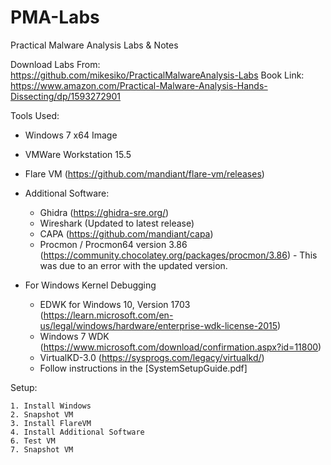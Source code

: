 # PMA-Labs
 Practical Malware Analysis Labs & Notes

Download Labs From: https://github.com/mikesiko/PracticalMalwareAnalysis-Labs
Book Link: https://www.amazon.com/Practical-Malware-Analysis-Hands-Dissecting/dp/1593272901

Tools Used:
- Windows 7 x64 Image
- VMWare Workstation 15.5
- Flare VM (https://github.com/mandiant/flare-vm/releases)
- Additional Software:
    - Ghidra (https://ghidra-sre.org/)
    - Wireshark (Updated to latest release)
    - CAPA (https://github.com/mandiant/capa)
    - Procmon / Procmon64 version 3.86 (https://community.chocolatey.org/packages/procmon/3.86) - This was due to an error with the updated version.
    

- For Windows Kernel Debugging
    - EDWK for Windows 10, Version 1703 (https://learn.microsoft.com/en-us/legal/windows/hardware/enterprise-wdk-license-2015)
    - Windows 7 WDK (https://www.microsoft.com/download/confirmation.aspx?id=11800)
    - VirtualKD-3.0 (https://sysprogs.com/legacy/virtualkd/)
    - Follow instructions in the [SystemSetupGuide.pdf]
    

Setup: 
    
    1. Install Windows
    2. Snapshot VM
    3. Install FlareVM
    4. Install Additional Software
    6. Test VM
    7. Snapshot VM